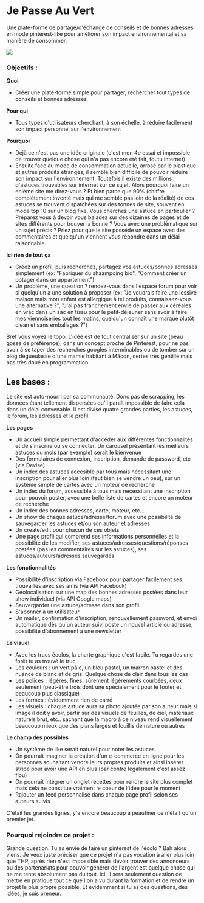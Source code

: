 # Je Passe Au Vert

Une plate-forme de partage/d'échange de conseils et de bonnes adresses en mode pinterest-like pour améliorer son impact environnemental et sa manière de consommer.

<img src="https://images.pexels.com/photos/106150/dewdrop-morning-sun-mirror-blade-of-grass-106150.jpeg?auto=compress&cs=tinysrgb&h=750&w=1260">

### Objectifs :

**Quoi**
- Créer une plate-forme simple pour partager, rechercher tout types de conseils et bonnes adresses

**Pour qui**
- Tous types d'utilisateurs cherchant, à son échelle, à réduire facilement son impact personnel sur l'environnement 

**Pourquoi**
- Déjà ce n'est pas une idée originale (c'est mon 4e essai et impossible de trouver quelque chose qui n'a pas encore été fait, foutu internet)
- Ensuite face au mode de consommation actuelle, arrosé par le plastique et autres produits étranges, il semble bien difficile de pouvoir réduire son impact sur l'environnement. Toutefois il existe des millions d'astuces trouvables sur internet sur ce sujet. Alors pourquoi faire un enième site me direz-vous ? Et bien parce que 90% (chiffre complètement inventé mais qui me semble pas loin de la réalité) de ces astuces se trouvent dispatchées sur des tonnes de site, souvent en mode top 10 sur un blog fixe. Vous cherchez une astuce en particulier ? Préparez vous à devoir vous baladez sur des dizaines de pages et de sites différents pour trouver la bonne ? Vous avec une problématique sur un sujet précis ? Priez pour que le site posséde un espace avec des commentaires et quelqu'un viennent vous répondre dans un délai raisonnable. 

**Ici rien de tout ça**
- Créez un profil, puis recherchez, partagez vos astuces/bonnes adresses simplement (ex: "Fabriquer du shaampoing bio", "Comment créer un potager dans un appartement")
- Un probléme, une question ? rendez-vous dans l'espace forum pour voir si quelqu'un a une solution à proposer (ex: "Je voudrais faire une lessive maison mais mon enfant est allergique à tel produits, connaissez-vous une alternative ?", "J'ai pas franchement envie de passer aux céréales en vrac dans un sac en tissu pour le petit-déjeuner sans avoir à faire mes viennoiseries tout les matins, quelqu'un connaît une marque plutôt clean et sans emballages ?")

Bref vous voyez le topo. L'idée est de tout centraliser sur un site (beau gosse de préférence), dans un concept proche de Pinterest,  pour ne pas avoir à se taper des recherches googles interminables ou de tomber sur un blog dégueulasse d'une mamie habitant à Mâcon, certes très gentille  mais pas très doué en programmation.

## Les bases :

Le site est auto-nourri par sa communauté. Donc pas de scrapping, les données étant tellement dispersées qu'il paraît impossible de faire cela dans un délai convenable. 
Il est divisé quatre grandes parties, les astuces, le forum, les adresses et le profil.

**Les pages**
- Un accueil simple permettant d'accéder aux différentes fonctionnalités et de s'inscrire ou se connecter.  Un carousel présentant les meilleurs astuces du mois (par exemple) serait le bienvenue
- Des formulaires de connexion, inscription, demande de password, etc (via Devise)
- Un index des astuces accesible par tous mais nécessitant une inscription pour aller plus loin (faut bien se vendre un peu), sur un système simple de cartes avec un moteur de recherche
- Un index du forum, accessible à tous mais nécessitant une inscription pour pouvoir poster,
avec une belle liste de cartes et encore un moteur de recherche
- Un index des bonnes adresses, carte, moteur, etc...
- Un show de chaque astuce/adresse/forum avec une possibilité de sauvegarder les astuces et/ou son auteur et adresses 
- Un create/edit pour chacun de ces objets
- Une page profil qui comprend ses informations personnelles et la possibilité de les modifier, ses astuces/adresses/questions/réponses postées (pas les commentaires sur les astuces), ses astuces/auteurs/adresses sauvegardés

**Les fonctionnalités**
- Possibilité d'inscription via Facebook pour partager facilement ses trouvailles avec ses amis
(via API Facebook)
- Géolocalisation sur une map des bonnes adresses postées dans leur show individuel (via API Google maps)
- Sauvergarder une astuce/adresse dans son profil
- S'abonner à un utilisateur 
- Un mailer, confirmation d'inscription, renouvellement password, et envoi automatique dès qu'un auteur suivi poste un nouvel article ou adresse, possibilité d'abonnement à une newsletter

**Le visuel**
- Avec les trucs écolos, la charte graphique c'est facile. Tu regardes une forêt tu as trouvé le truc
- Les couleurs : un vert pâle, un bleu pastel, un marron pastel et des nuance de blanc et de gris. Quelque chose de clair dans tous les cas
- Les polices : légéres, fines, sûrement légérements courbées, deux seulement (peut-être trois dont une spécialement pour le footer et beaucoup plus classique)
- Les formes : évidemment rien de carré
- Les visuels : chaque astuce aura sa photo ajoutée par son auteur mais si image il doit y avoir, partir sur des visuels de feuilles, de ciel, matériaux naturels brut, etc.. sachant que la macro à ce niveau rend visuellement beaucoup mieux que des plans larges et fouillis de nature ou autres

**Le champ des possibles**
- Un système de like serait naturel pour noter les astuces
- On pourrait imaginer la création d'un e-commerce en ligne pour les personnes souhaitant vendre leurs propres produits et ainsi insérer stripe pour avoir une API en plus (par contre légalement c'est assez flou)
- On pourrait intégrer un onglet recettes pour rendre le site plus complet mais cela ne constitue vraiment le coeur de l'idée pour le moment
- Rajouter un feed personnalisé dans chaque page profil selon ses auteurs suivis

C'était les grandes lignes, y'a encore beaucoup à peaufiner ce n'était qu'un premier jet.

### Pourquoi rejoindre ce projet :

Grande question. Tu as envie de faire un pinterest de l'écolo ? Bah alors viens. Je veux juste préciser que ce projet n'a pas vocation à aller plus loin que THP, après rien n'est impossible mais devoir trouver des annonceurs ou des partenariats pour pouvoir générer de l'argent est quelque chose qui ne me tente absolument pas du tout.  Ici, il sera seulement question de mettre en pratique tout ce que l'on a vu durant la formation et de rendre un projet le plus propre possible. Et évidemment si tu as des questions, des idées, je suis preneur. 

